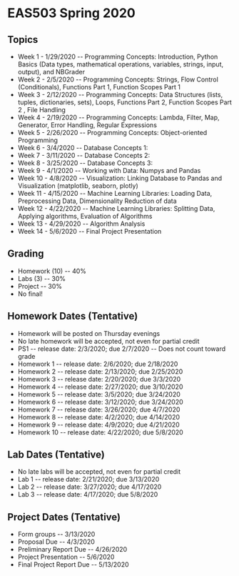 # EAS503 Spring 2020

## Topics
- Week 1 - 1/29/2020 -- Programming Concepts: Introduction, Python Basics (Data types, mathematical operations, variables, strings, input, output), and NBGrader 
- Week 2 - 2/5/2020 -- Programming Concepts: Strings, Flow Control (Conditionals), Functions Part 1, Function Scopes Part 1 
- Week 3 - 2/12/2020 -- Programming Concepts: Data Structures (lists, tuples, dictionaries, sets), Loops, Functions Part 2, Function Scopes Part 2 , File Handling
- Week 4 - 2/19/2020 -- Programming Concepts: Lambda, Filter, Map, Generator, Error Handling, Regular Expressions
- Week 5 - 2/26/2020 -- Programming Concepts: Object-oriented Programming
- Week 6 - 3/4/2020 -- Database Concepts 1:
- Week 7 - 3/11/2020 -- Database Concepts 2:
- Week 8 - 3/25/2020 -- Database Concepts 3:
- Week 9 - 4/1/2020 -- Working with Data: Numpys and Pandas
- Week 10 - 4/8/2020 -- Visualization: Linking Database to Pandas and Visualization (matplotlib, seaborn, plotly)
- Week 11 - 4/15/2020 -- Machine Learning Libraries: Loading Data, Preprocessing Data, Dimensionality Reduction of data
- Week 12 - 4/22/2020 -- Machine Learning Libraries: Splitting Data, Applying algorithms, Evaluation of Algorithms
- Week 13 - 4/29/2020 -- Algorithm Analysis
- Week 14 - 5/6/2020 -- Final Project Presentation


## Grading
- Homework (10) -- 40%
- Labs (3) -- 30%
- Project -- 30%
- No final!

## Homework Dates (Tentative)
- Homework will be posted on Thursday evenings 
- No late homework will be accepted, not even for partial credit
- PS1 -- release date: 2/3/2020; due 2/7/2020 -- Does not count toward grade
- Homework 1 -- release date: 2/6/2020; due 2/18/2020
- Homework 2 -- release date: 2/13/2020; due 2/25/2020
- Homework 3 -- release date: 2/20/2020; due 3/3/2020
- Homework 4 -- release date: 2/27/2020; due 3/10/2020
- Homework 5 -- release date: 3/5/2020; due 3/24/2020
- Homework 6 -- release date: 3/12/2020; due 3/24/2020
- Homework 7 -- release date: 3/26/2020; due 4/7/2020
- Homework 8 -- release date: 4/2/2020; due 4/14/2020
- Homework 9 -- release date: 4/9/2020; due 4/21/2020
- Homework 10 -- release date: 4/22/2020; due 5/8/2020

## Lab Dates (Tentative)
- No late labs will be accepted, not even for partial credit
- Lab 1 -- release date: 2/21/2020; due 3/13/2020
- Lab 2 -- release date: 3/27/2020; due 4/17/2020
- Lab 3 -- release date: 4/17/2020; due 5/8/2020

## Project Dates (Tentative)
- Form groups -- 3/13/2020
- Proposal Due -- 4/3/2020
- Preliminary Report Due -- 4/26/2020
- Project Presentation -- 5/6/2020
- Final Project Report Due -- 5/13/2020